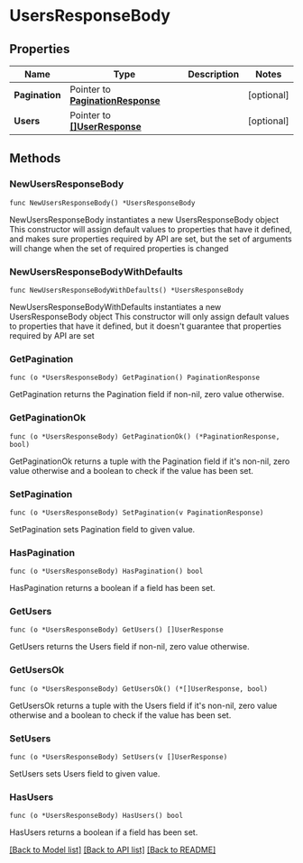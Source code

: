 # UsersResponseBody

## Properties

Name | Type | Description | Notes
------------ | ------------- | ------------- | -------------
**Pagination** | Pointer to [**PaginationResponse**](PaginationResponse.md) |  | [optional] 
**Users** | Pointer to [**[]UserResponse**](UserResponse.md) |  | [optional] 

## Methods

### NewUsersResponseBody

`func NewUsersResponseBody() *UsersResponseBody`

NewUsersResponseBody instantiates a new UsersResponseBody object
This constructor will assign default values to properties that have it defined,
and makes sure properties required by API are set, but the set of arguments
will change when the set of required properties is changed

### NewUsersResponseBodyWithDefaults

`func NewUsersResponseBodyWithDefaults() *UsersResponseBody`

NewUsersResponseBodyWithDefaults instantiates a new UsersResponseBody object
This constructor will only assign default values to properties that have it defined,
but it doesn't guarantee that properties required by API are set

### GetPagination

`func (o *UsersResponseBody) GetPagination() PaginationResponse`

GetPagination returns the Pagination field if non-nil, zero value otherwise.

### GetPaginationOk

`func (o *UsersResponseBody) GetPaginationOk() (*PaginationResponse, bool)`

GetPaginationOk returns a tuple with the Pagination field if it's non-nil, zero value otherwise
and a boolean to check if the value has been set.

### SetPagination

`func (o *UsersResponseBody) SetPagination(v PaginationResponse)`

SetPagination sets Pagination field to given value.

### HasPagination

`func (o *UsersResponseBody) HasPagination() bool`

HasPagination returns a boolean if a field has been set.

### GetUsers

`func (o *UsersResponseBody) GetUsers() []UserResponse`

GetUsers returns the Users field if non-nil, zero value otherwise.

### GetUsersOk

`func (o *UsersResponseBody) GetUsersOk() (*[]UserResponse, bool)`

GetUsersOk returns a tuple with the Users field if it's non-nil, zero value otherwise
and a boolean to check if the value has been set.

### SetUsers

`func (o *UsersResponseBody) SetUsers(v []UserResponse)`

SetUsers sets Users field to given value.

### HasUsers

`func (o *UsersResponseBody) HasUsers() bool`

HasUsers returns a boolean if a field has been set.


[[Back to Model list]](../README.md#documentation-for-models) [[Back to API list]](../README.md#documentation-for-api-endpoints) [[Back to README]](../README.md)


